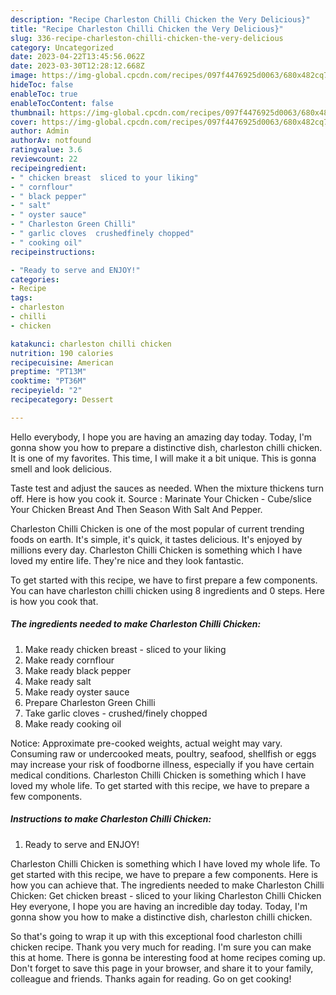 ```yaml
---
description: "Recipe Charleston Chilli Chicken the Very Delicious}"
title: "Recipe Charleston Chilli Chicken the Very Delicious}"
slug: 336-recipe-charleston-chilli-chicken-the-very-delicious
category: Uncategorized
date: 2023-04-22T13:45:56.062Z
date: 2023-03-30T12:28:12.668Z
image: https://img-global.cpcdn.com/recipes/097f4476925d0063/680x482cq70/charleston-chilli-chicken-recipe-main-photo.jpg
hideToc: false
enableToc: true
enableTocContent: false
thumbnail: https://img-global.cpcdn.com/recipes/097f4476925d0063/680x482cq70/charleston-chilli-chicken-recipe-main-photo.jpg
cover: https://img-global.cpcdn.com/recipes/097f4476925d0063/680x482cq70/charleston-chilli-chicken-recipe-main-photo.jpg
author: Admin
authorAv: notfound
ratingvalue: 3.6
reviewcount: 22
recipeingredient:
- " chicken breast  sliced to your liking"
- " cornflour"
- " black pepper"
- " salt"
- " oyster sauce"
- " Charleston Green Chilli"
- " garlic cloves  crushedfinely chopped"
- " cooking oil"
recipeinstructions:

- "Ready to serve and ENJOY!"
categories:
- Recipe
tags:
- charleston
- chilli
- chicken

katakunci: charleston chilli chicken 
nutrition: 190 calories
recipecuisine: American
preptime: "PT13M"
cooktime: "PT36M"
recipeyield: "2"
recipecategory: Dessert

---
```



Hello everybody, I hope you are having an amazing day today. Today, I'm gonna show you how to prepare a distinctive dish, charleston chilli chicken. It is one of my favorites. This time, I will make it a bit unique. This is gonna smell and look delicious.

Taste test and adjust the sauces as needed. When the mixture thickens turn off. Here is how you cook it. Source : Marinate Your Chicken - Cube/slice Your Chicken Breast And Then Season With Salt And Pepper.

Charleston Chilli Chicken is one of the most popular of current trending foods on earth. It's simple, it's quick, it tastes delicious. It's enjoyed by millions every day. Charleston Chilli Chicken is something which I have loved my entire life. They're nice and they look fantastic.


To get started with this recipe, we have to first prepare a few components. You can have charleston chilli chicken using 8 ingredients and 0 steps. Here is how you cook that.

<!--inarticleads1-->

##### The ingredients needed to make Charleston Chilli Chicken:

1. Make ready  chicken breast - sliced to your liking
1. Make ready  cornflour
1. Make ready  black pepper
1. Make ready  salt
1. Make ready  oyster sauce
1. Prepare  Charleston Green Chilli
1. Take  garlic cloves - crushed/finely chopped
1. Make ready  cooking oil


Notice: Approximate pre-cooked weights, actual weight may vary. Consuming raw or undercooked meats, poultry, seafood, shellfish or eggs may increase your risk of foodborne illness, especially if you have certain medical conditions. Charleston Chilli Chicken is something which I have loved my whole life. To get started with this recipe, we have to prepare a few components. 

<!--inarticleads2-->

##### Instructions to make Charleston Chilli Chicken:


1. Ready to serve and ENJOY!

Charleston Chilli Chicken is something which I have loved my whole life. To get started with this recipe, we have to prepare a few components. Here is how you can achieve that. The ingredients needed to make Charleston Chilli Chicken: Get chicken breast - sliced to your liking Charleston Chilli Chicken Hey everyone, I hope you are having an incredible day today. Today, I&#39;m gonna show you how to make a distinctive dish, charleston chilli chicken. 

So that's going to wrap it up with this exceptional food charleston chilli chicken recipe. Thank you very much for reading. I'm sure you can make this at home. There is gonna be interesting food at home recipes coming up. Don't forget to save this page in your browser, and share it to your family, colleague and friends. Thanks again for reading. Go on get cooking!
